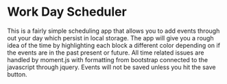 # Work Day Scheduler

This is a fairly simple scheduling app that allows you to add events through out your day which persist in local storage. The app will give you a rough idea of the time by highlighting each block a different color depending on if the events are in the past present or future. All time related issues are handled by moment.js with formatting from bootstrap connected to the javascript through jquery. Events will not be saved unless you hit the save button.